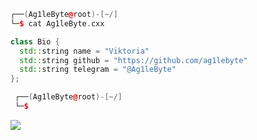 ```C++
┌──(Ag1leByte@root)-[~/]
└─$ cat Ag1leByte.cxx

class Bio {
  std::string name = "Viktoria"
  std::string github = "https://github.com/ag1lebyte"
  std::string telegram = "@Ag1leByte"
};

 ┌──(Ag1leByte@root)-[~/]
 └─$
```


![](https://raw.githubusercontent.com/Sutil/Sutil/2b2fad3bf54522bb30c8c170591fc68ff51b69e6/github-contribution-grid-snake2.svg)
